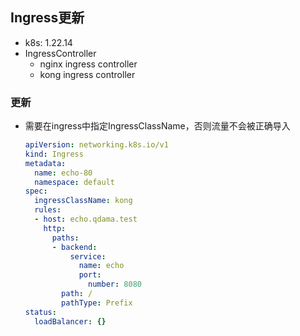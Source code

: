 ## Ingress更新
- k8s: 1.22.14
- IngressController
  - nginx ingress controller
  - kong ingress controller
### 更新
- 需要在ingress中指定IngressClassName，否则流量不会被正确导入
  ```yaml
  apiVersion: networking.k8s.io/v1
  kind: Ingress
  metadata:
    name: echo-80
    namespace: default
  spec:
    ingressClassName: kong
    rules:
    - host: echo.qdama.test
      http:
        paths:
        - backend:
            service:
              name: echo
              port:
                number: 8080
          path: /
          pathType: Prefix
  status:
    loadBalancer: {}
  ```